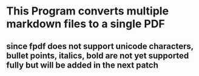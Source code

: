 # This Program converts multiple markdown files to a single PDF

## since fpdf does not support unicode characters, bullet points, italics, bold are not yet supported fully but will be added in the next patch
